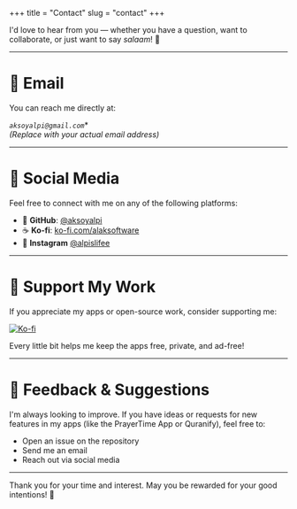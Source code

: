+++
title = "Contact"
slug = "contact"
+++

I'd love to hear from you — whether you have a question, want to collaborate, or just want to say *salaam*! 🤝

---

# 📧 Email

You can reach me directly at:

*`aksoyalpi@gmail.com`**  
_(Replace with your actual email address)_

---

# 💬 Social Media

Feel free to connect with me on any of the following platforms:

- 🐙 **GitHub**: [@aksoyalpi](https://github.com/aksoyalpi)  
- ☕ **Ko-fi**: [ko-fi.com/alaksoftware](https://ko-fi.com/alaksoftware)  
- 📱 **Instagram** [@alpislifee](https://instagram.com/alpislifee)

---

# 🙌 Support My Work

If you appreciate my apps or open-source work, consider supporting me:

[![Ko-fi](https://ko-fi.com/img/githubbutton_sm.svg)](https://ko-fi.com/alaksoftware)

Every little bit helps me keep the apps free, private, and ad-free!

---

# 🤲 Feedback & Suggestions

I'm always looking to improve. If you have ideas or requests for new features in my apps (like the PrayerTime App or Quranify), feel free to:

- Open an issue on the repository  
- Send me an email  
- Reach out via social media

---

Thank you for your time and interest. May you be rewarded for your good intentions! 🌿
